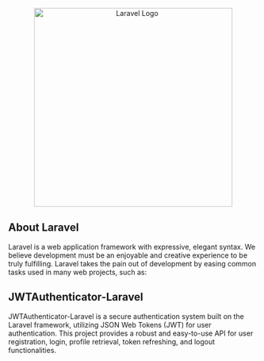<p align="center"><a href="https://laravel.com" target="_blank"><img src="https://raw.githubusercontent.com/laravel/art/master/logo-lockup/5%20SVG/2%20CMYK/1%20Full%20Color/laravel-logolockup-cmyk-red.svg" width="400" alt="Laravel Logo"></a></p>

## About Laravel

Laravel is a web application framework with expressive, elegant syntax. We believe development must be an enjoyable and creative experience to be truly fulfilling. Laravel takes the pain out of development by easing common tasks used in many web projects, such as:

## JWTAuthenticator-Laravel
JWTAuthenticator-Laravel is a secure authentication system built on the Laravel framework, utilizing JSON Web Tokens (JWT) for user authentication. This project provides a robust and easy-to-use API for user registration, login, profile retrieval, token refreshing, and logout functionalities.

